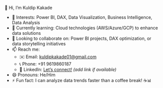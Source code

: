 👋 Hi, I’m Kuldip Kakade
- 👀 Interests: Power BI, DAX, Data Visualization, Business Intelligence, Data Analysis  
- 🌱 Currently learning: Cloud technologies (AWS/Azure/GCP) to enhance data solutions  
- 💞️ Looking to collaborate on: Power BI projects, DAX optimization, or data storytelling initiatives  
- 📫 Reach me:  
  - ✉️ Email: [kuldipkakade01@gmail.com](mailto:kuldipkakade01@gmail.com)  
  - 📞 Phone: +91 9619860187  
  - 🔗 LinkedIn: [Let’s connect!](https://www.linkedin.com/in/yourprofile) *(add link if available)*  
- 😄 Pronouns: He/Him  
- ⚡ Fun fact: I can analyze data trends faster than a coffee break! ☕📊

<!---
Kuldip-13/Kuldip-13 is a ✨ special ✨ repository because its `README.md` (this file) appears on your GitHub profile.
You can click the Preview link to take a look at your changes.
--->
